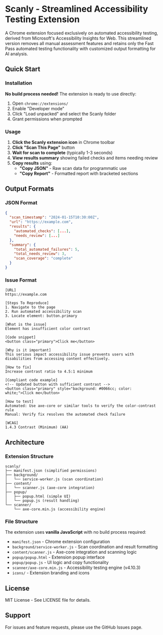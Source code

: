 # Scanly - Streamlined Accessibility Testing Extension

A Chrome extension focused exclusively on automated accessibility testing, derived from Microsoft's Accessibility Insights for Web. This streamlined version removes all manual assessment features and retains only the Fast Pass automated testing functionality with customized output formatting for AI analysis.

## Quick Start

### Installation

**No build process needed!** The extension is ready to use directly:

1. Open `chrome://extensions/`
2. Enable "Developer mode"
3. Click "Load unpacked" and select the Scanly folder
4. Grant permissions when prompted

### Usage

1. **Click the Scanly extension icon** in Chrome toolbar
2. **Click "Scan This Page"** button
3. **Wait for scan to complete** (typically 1-3 seconds)
4. **View results summary** showing failed checks and items needing review
5. **Copy results** using:
   - **"Copy JSON"** - Raw scan data for programmatic use
   - **"Copy Report"** - Formatted report with bracketed sections

## Output Formats

### JSON Format
```json
{
  "scan_timestamp": "2024-01-15T10:30:00Z",
  "url": "https://example.com",
  "results": {
    "automated_checks": [...],
    "needs_review": [...]
  },
  "summary": {
    "total_automated_failures": 5,
    "total_needs_review": 3,
    "scan_coverage": "complete"
  }
}
```

### Issue Format
```
[URL]
https://example.com

[Steps To Reproduce]
1. Navigate to the page
2. Run automated accessibility scan  
3. Locate element: button.primary

[What is the issue]
Element has insufficient color contrast

[Code snippet]
<button class="primary">Click me</button>

[Why is it important]
This serious impact accessibility issue prevents users with disabilities from accessing content effectively.

[How to fix]
Increase contrast ratio to 4.5:1 minimum

[Compliant code example]
<!-- Updated button with sufficient contrast -->
<button class="primary" style="background: #0066cc; color: white;">Click me</button>

[How to test]
Automated: Use axe-core or similar tools to verify the color-contrast rule
Manual: Verify fix resolves the automated check failure

[WCAG]
1.4.3 Contrast (Minimum) (AA)
```

## Architecture

### Extension Structure
```
scanly/
├── manifest.json (simplified permissions)
├── background/
│   └── service-worker.js (scan coordination)
├── content/
│   └── scanner.js (axe-core integration)
├── popup/
│   ├── popup.html (simple UI)
│   └── popup.js (result handling)
└── scanner/
    └── axe-core.min.js (accessibility engine)
```

### File Structure

The extension uses **vanilla JavaScript** with no build process required:

- `manifest.json` - Chrome extension configuration
- `background/service-worker.js` - Scan coordination and result formatting
- `content/scanner.js` - Axe-core integration and scanning logic
- `popup/popup.html` - Extension popup interface
- `popup/popup.js` - UI logic and copy functionality
- `scanner/axe-core.min.js` - Accessibility testing engine (v4.10.3)
- `icons/` - Extension branding and icons

## License

MIT License - See LICENSE file for details.

## Support

For issues and feature requests, please use the GitHub Issues page.
